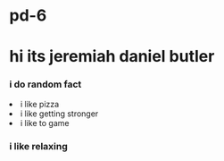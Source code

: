 # pd-6
<!DOCTYPE html>
<html lang="en">
<head>
    <meta charset="UTF-8">
    <meta name="viewport" content="width=device-width, initial-scale=1.0">
    <title>Document</title>
</head>
<body>
    <h1>hi its jeremiah daniel butler</h1>
    <h3> i do <b>random fact</b> </h3>
    <li> i like pizza</li> 
    <li>i like getting stronger</li>
    <li>i like to game</li>
    <h3>i like relaxing</h3>
</body>
</html>
